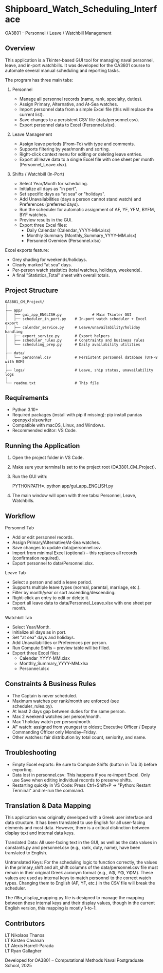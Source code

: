 # Shipboard_Watch_Scheduling_Interface

OA3801 – Personnel / Leave / Watchbill Management

Overview
--------
This application is a Tkinter-based GUI tool for managing naval personnel, leave, and in-port watchbills. It was developed for the OA3801 course to automate several manual scheduling and reporting tasks.

The program has three main tabs:

1. Personnel
   - Manage all personnel records (name, rank, specialty, duties).
   - Assign Primary, Alternative, and At-Sea watches.
   - Import personnel data from a simple Excel file (this will replace the current list).
   - Save changes to a persistent CSV file (data/personnel.csv).
   - Export personnel data to Excel (Personnel.xlsx).

2. Leave Management
   - Assign leave periods (From–To) with type and comments.
   - Supports filtering by year/month and sorting.
   - Right-click context menu for editing or deleting leave entries.
   - Export all leave data to a single Excel file with one sheet per month (Personnel_Leave.xlsx).

3. Shifts / Watchbill (In-Port)
   - Select Year/Month for scheduling.
   - Initialize all days as "in port".
   - Set specific days as "at sea" or "holidays".
   - Add Unavailabilities (days a person cannot stand watch) and Preferences (preferred days).
   - Run the scheduler for automatic assignment of AF, YF, YFM, BYFM, BYF watches.
   - Preview results in the GUI.
   - Export three Excel files:
     - Daily Calendar (Calendar_YYYY-MM.xlsx)
     - Monthly Summary (Monthly_Summary_YYYY-MM.xlsx)
     - Personnel Overview (Personnel.xlsx)

Excel exports feature:
- Grey shading for weekends/holidays.
- Clearly marked “at sea” days.
- Per-person watch statistics (total watches, holidays, weekends).
- A final "Statistics_Total" sheet with overall totals.

Project Structure
-----------------
```
OA3801_CM_Project/
│
├── app/
│   ├── gui_app_ENGLISH.py              # Main Tkinter GUI
│   ├── scheduler_in_port.py    # In-port watch scheduler + Excel export
│   ├── calendar_service.py     # Leave/unavailability/holiday handling
│   ├── export_service.py       # Export helpers
│   ├── scheduler_rules.py      # Constraints and business rules
│   └── scheduling_prep.py      # Daily availability utilities
│
├── data/
│   └── personnel.csv           # Persistent personnel database (UTF-8 with BOM)
│
├── logs/                       # Leave, ship status, unavailability logs
│
└── readme.txt                  # This file
```

Requirements
------------
- Python 3.10+
- Required packages (install with pip if missing):
    pip install pandas openpyxl xlsxwriter
- Compatible with macOS, Linux, and Windows.
- Recommended editor: VS Code.

Running the Application
----------------------
1. Open the project folder in VS Code.
2. Make sure your terminal is set to the project root (OA3801_CM_Project).
3. Run the GUI with:

    PYTHONPATH=. python app/gui_app_ENGLISH.py

4. The main window will open with three tabs: Personnel, Leave, Watchbills.

Workflow
--------
Personnel Tab
- Add or edit personnel records.
- Assign Primary/Alternative/At-Sea watches.
- Save changes to update data/personnel.csv.
- Import from minimal Excel (optional) – this replaces all records (confirmation required).
- Export personnel to data/Personnel.xlsx.

Leave Tab
- Select a person and add a leave period.
- Supports multiple leave types (normal, parental, marriage, etc.).
- Filter by month/year or sort ascending/descending.
- Right-click an entry to edit or delete it.
- Export all leave data to data/Personnel_Leave.xlsx with one sheet per month.

Watchbill Tab
- Select Year/Month.
- Initialize all days as in port.
- Set "at sea" days and holidays.
- Add Unavailabilities or Preferences per person.
- Run Compute Shifts – preview table will be filled.
- Export three Excel files:
    - Calendar_YYYY-MM.xlsx
    - Monthly_Summary_YYYY-MM.xlsx
    - Personnel.xlsx

Constraints & Business Rules
---------------------------
- The Captain is never scheduled.
- Maximum watches per rank/month are enforced (see scheduler_rules.py).
- At least 2 days gap between duties for the same person.
- Max 2 weekend watches per person/month.
- Max 1 holiday watch per person/month.
- AF watch: assigned from youngest to oldest; Executive Officer / Deputy Commanding Officer only Monday–Friday.
- Other watches: fair distribution by total count, seniority, and name.

Troubleshooting
---------------
- Empty Excel exports:
    Be sure to Compute Shifts (button in Tab 3) before exporting.
- Data lost in personnel.csv:
    This happens if you re-import Excel. Only use Save when editing individual records to preserve shifts.
- Restarting quickly in VS Code:
    Press Ctrl+Shift+P → "Python: Restart Terminal" and re-run the command.

Translation & Data Mapping
--------------------------
This application was originally developed with a Greek user interface and data structure. It has been translated to use English for all user-facing elements and most data. However, there is a critical distinction between display text and internal data keys.

Translated Data: All user-facing text in the GUI, as well as the data values in constants.py and personnel.csv (e.g., rank, duty, name), have been translated to English.

Untranslated Keys: For the scheduling logic to function correctly, the values in the primary_shift and alt_shift columns of the data/personnel.csv file must remain in their original Greek acronym format (e.g., ΑΦ, ΥΦ, ΥΦΜ). These values are used as internal keys to match personnel to the correct watch types. Changing them to English (AF, YF, etc.) in the CSV file will break the scheduler.

The i18n_display_mapping.py file is designed to manage the mapping between these internal keys and their display values, though in the current English version, this mapping is mostly 1-to-1.

Contributors
------------

LT Nikolaos Thanos  
LT Kirsten Cavanah  
LT Alexis Harrell-Parada  
LT Ryan Gallagher

Developed for OA3801 – Computational Methods
Naval Postgraduate School, 2025
